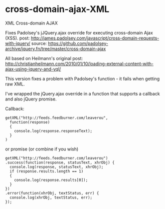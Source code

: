 # cross-domain-ajax-XML
XML Cross-domain AJAX

Fixes Padolsey's jJQuery.ajax override for executing cross-domain Ajax (XSS).
post: http://james.padolsey.com/javascript/cross-domain-requests-with-jquery/
source: https://github.com/padolsey-archive/jquery.fn/tree/master/cross-domain-ajax

All based on Heilmann's original post: http://christianheilmann.com/2010/01/10/loading-external-content-with-ajax-using-jquery-and-yql/

This version fixes a problem with Padolsey's function - it fails when getting raw XML.

I've wrapped the jQuery.ajax override in a function that supports a callback and also jQuery promise.

Callback:
```
getXML("http://feeds.feedburner.com/leaverou",
  function(response)
  {
  	console.log(response.responseText);
  }
)
```
or promise (or combine if you wish)
```
getXML("http://feeds.feedburner.com/leaverou")
.success(function(response, statusText, xhrObj) {
  console.log(response, statusText, xhrObj);
  if (response.results.length == 1)
  {
  	console.log(response.results[0]);
  }
})
.error(function(xhrObj, textStatus, err) {
  console.log(xhrObj, textStatus, err);
});
```
